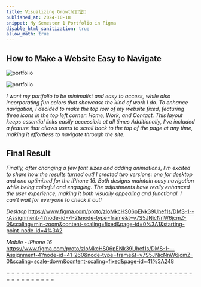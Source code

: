 ```yaml
---
title: Visualizing Growth🔑🎈🏆🌷  
published_at: 2024-10-18
snippet: My Semester 1 Portfolio in Figma
disable_html_sanitization: true
allow_math: true
---
```


## How to Make a Website Easy to Navigate
![portfolio](portfoliosatu.jpeg)

![portfolio](portfoliodua.jpeg)

*I want my portfolio to be minimalist and easy to access, while also incorporating fun colors that showcase the kind of work I do. To enhance navigation, I decided to make the top row of my website fixed, featuring three icons in the top left corner: Home, Work, and Contact. This layout keeps essential links easily accessible at all times Additionally, I’ve included a feature that allows users to scroll back to the top of the page at any time, making it effortless to navigate through the site.*

## Final Result
*Finally, after changing a few font sizes and adding animations, I'm excited to share how the results turned out! I created two versions: one for desktop and one optimized for the iPhone 16. Both designs maintain easy navigation while being colorful and engaging. The adjustments have really enhanced the user experience, making it both visually appealing and functional. I can't wait for everyone to check it out!*

*Desktop*
https://www.figma.com/proto/zloMkcHS06pENk39Uhef1s/DMS-1---Assignment-4?node-id=4-2&node-type=frame&t=v7S5JNicNnW6jcmZ-0&scaling=min-zoom&content-scaling=fixed&page-id=0%3A1&starting-point-node-id=4%3A2 

*Mobile - iPhone 16*
https://www.figma.com/proto/zloMkcHS06pENk39Uhef1s/DMS-1---Assignment-4?node-id=41-260&node-type=frame&t=v7S5JNicNnW6jcmZ-0&scaling=scale-down&content-scaling=fixed&page-id=41%3A248

= = = = = = = = = = = = = = = = = = = = = = = = = = = = = = = = = = = = = = = = = = = = = = = =